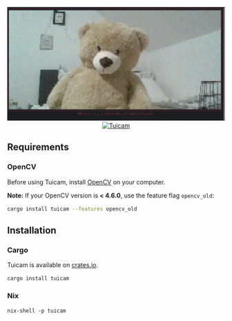 <div align="center">
  <img src="https://github.com/hlsxx/tuicam/blob/master/blob/example2.png" alt="Tuicam colorful" style="width:100%; max-height:400px" />
  <a href="https://git.io/typing-svg"><img src="https://readme-typing-svg.demolab.com?font=Itim&size=25&pause=1000&color=E68F6A&width=435&lines=Tuicam+-+Camera+in+the+terminal" alt="Tuicam" /></a>
</div>

## Requirements

### OpenCV
Before using Tuicam, install [OpenCV](https://opencv.org/) on your computer.  

**Note:** If your OpenCV version is **< 4.6.0**, use the feature flag `opencv_old`:  
```sh
cargo install tuicam --features opencv_old
```

## Installation

### Cargo
Tuicam is available on [crates.io](https://crates.io/crates/tuicam).

```
cargo install tuicam
```

### Nix
```
nix-shell -p tuicam
```

